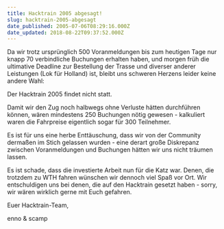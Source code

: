 ```yaml
---
title: Hacktrain 2005 abgesagt!
slug: hacktrain-2005-abgesagt
date_published: 2005-07-06T08:29:16.000Z
date_updated: 2018-08-22T09:37:52.000Z
---
```


Da wir trotz ursprünglich 500 Voranmeldungen bis zum heutigen Tage nur knapp 70 verbindliche Buchungen erhalten haben, und morgen früh die ultimative Deadline zur Bestellung der Trasse und diverser anderer Leistungen (Lok für Holland) ist, bleibt uns schweren Herzens leider keine andere Wahl:

Der Hacktrain 2005 findet nicht statt.

Damit wir den Zug noch halbwegs ohne Verluste hätten durchführen können, wären mindestens 250 Buchungen nötig gewesen - kalkuliert waren die Fahrpreise eigentlich sogar für 300 Teilnehmer.

Es ist für uns eine herbe Enttäuschung, dass wir von der Community dermaßen im Stich gelassen wurden - eine derart große Diskrepanz zwischen Voranmeldungen und Buchungen hätten wir uns nicht träumen lassen.

Es ist schade, dass die investierte Arbeit nun für die Katz war. Denen, die trotzdem zu WTH fahren wünschen wir dennoch viel Spaß vor Ort. Wir entschuldigen uns bei denen, die auf den Hacktrain gesetzt haben - sorry, wir wären wirklich gerne mit Euch gefahren.

Euer Hacktrain-Team,

enno & scamp
